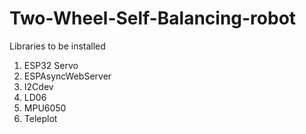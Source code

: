 # Two-Wheel-Self-Balancing-robot

Libraries to be installed
1. ESP32 Servo
2. ESPAsyncWebServer
3. I2Cdev
4. LD06
5. MPU6050
6. Teleplot
